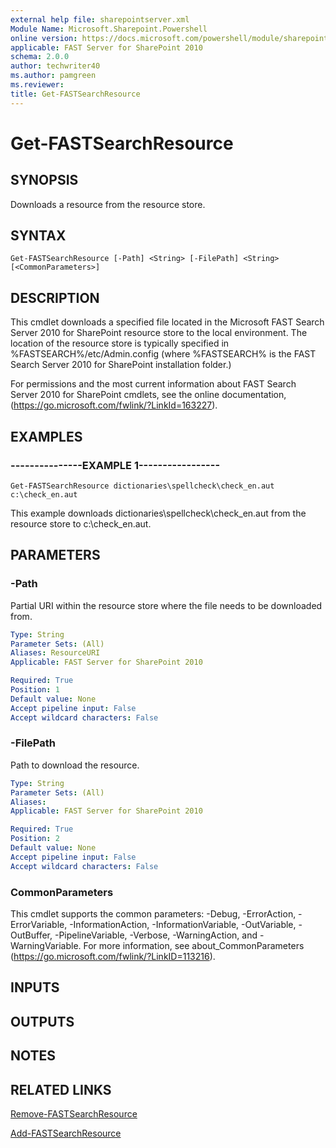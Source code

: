 ```yaml
---
external help file: sharepointserver.xml
Module Name: Microsoft.Sharepoint.Powershell
online version: https://docs.microsoft.com/powershell/module/sharepoint-server/get-fastsearchresource
applicable: FAST Server for SharePoint 2010
schema: 2.0.0
author: techwriter40
ms.author: pamgreen
ms.reviewer:
title: Get-FASTSearchResource
---
```


# Get-FASTSearchResource

## SYNOPSIS
Downloads a resource from the resource store.

## SYNTAX

```
Get-FASTSearchResource [-Path] <String> [-FilePath] <String> [<CommonParameters>]
```

## DESCRIPTION
This cmdlet downloads a specified file located in the Microsoft FAST Search Server 2010 for SharePoint resource store to the local environment.
The location of the resource store is typically specified in %FASTSEARCH%/etc/Admin.config (where %FASTSEARCH% is the FAST Search Server 2010 for SharePoint installation folder.)

For permissions and the most current information about FAST Search Server 2010 for SharePoint cmdlets, see the online documentation, (https://go.microsoft.com/fwlink/?LinkId=163227).

## EXAMPLES

### ---------------EXAMPLE 1-----------------
```
Get-FASTSearchResource dictionaries\spellcheck\check_en.aut c:\check_en.aut
```

This example downloads dictionaries\spellcheck\check_en.aut from the resource store to c:\check_en.aut.

## PARAMETERS

### -Path
Partial URI within the resource store where the file needs to be downloaded from.

```yaml
Type: String
Parameter Sets: (All)
Aliases: ResourceURI
Applicable: FAST Server for SharePoint 2010

Required: True
Position: 1
Default value: None
Accept pipeline input: False
Accept wildcard characters: False
```

### -FilePath
Path to download the resource.

```yaml
Type: String
Parameter Sets: (All)
Aliases: 
Applicable: FAST Server for SharePoint 2010

Required: True
Position: 2
Default value: None
Accept pipeline input: False
Accept wildcard characters: False
```

### CommonParameters
This cmdlet supports the common parameters: -Debug, -ErrorAction, -ErrorVariable, -InformationAction, -InformationVariable, -OutVariable, -OutBuffer, -PipelineVariable, -Verbose, -WarningAction, and -WarningVariable. For more information, see about_CommonParameters (https://go.microsoft.com/fwlink/?LinkID=113216).

## INPUTS

## OUTPUTS

## NOTES

## RELATED LINKS

[Remove-FASTSearchResource](Remove-FASTSearchResource.md)

[Add-FASTSearchResource](Add-FASTSearchResource.md)

